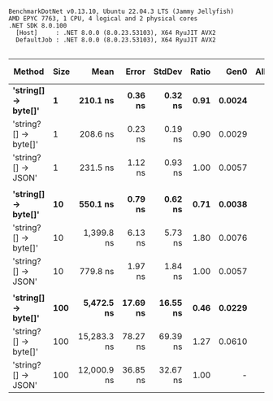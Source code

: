 ```

BenchmarkDotNet v0.13.10, Ubuntu 22.04.3 LTS (Jammy Jellyfish)
AMD EPYC 7763, 1 CPU, 4 logical and 2 physical cores
.NET SDK 8.0.100
  [Host]     : .NET 8.0.0 (8.0.23.53103), X64 RyuJIT AVX2
  DefaultJob : .NET 8.0.0 (8.0.23.53103), X64 RyuJIT AVX2


```
| Method               | Size | Mean        | Error    | StdDev   | Ratio | Gen0   | Allocated | Alloc Ratio |
|--------------------- |----- |------------:|---------:|---------:|------:|-------:|----------:|------------:|
| **&#39;string[] → byte[]&#39;**  | **1**    |    **210.1 ns** |  **0.36 ns** |  **0.32 ns** |  **0.91** | **0.0024** |     **208 B** |        **0.43** |
| &#39;string?[] → byte[]&#39; | 1    |    208.6 ns |  0.23 ns |  0.19 ns |  0.90 | 0.0029 |     240 B |        0.49 |
| &#39;string?[] → JSON&#39;   | 1    |    231.5 ns |  1.12 ns |  0.93 ns |  1.00 | 0.0057 |     488 B |        1.00 |
|                      |      |             |          |          |       |        |           |             |
| **&#39;string[] → byte[]&#39;**  | **10**   |    **550.1 ns** |  **0.79 ns** |  **0.62 ns** |  **0.71** | **0.0038** |     **360 B** |        **0.74** |
| &#39;string?[] → byte[]&#39; | 10   |  1,399.8 ns |  6.13 ns |  5.73 ns |  1.80 | 0.0076 |     680 B |        1.39 |
| &#39;string?[] → JSON&#39;   | 10   |    779.8 ns |  1.97 ns |  1.84 ns |  1.00 | 0.0057 |     488 B |        1.00 |
|                      |      |             |          |          |       |        |           |             |
| **&#39;string[] → byte[]&#39;**  | **100**  |  **5,472.5 ns** | **17.69 ns** | **16.55 ns** |  **0.46** | **0.0229** |    **2336 B** |        **4.79** |
| &#39;string?[] → byte[]&#39; | 100  | 15,283.3 ns | 78.27 ns | 69.39 ns |  1.27 | 0.0610 |    5536 B |       11.34 |
| &#39;string?[] → JSON&#39;   | 100  | 12,000.9 ns | 36.85 ns | 32.67 ns |  1.00 |      - |     488 B |        1.00 |
